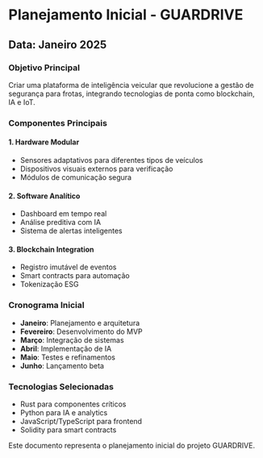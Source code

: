 # Planejamento Inicial - GUARDRIVE

## Data: Janeiro 2025

### Objetivo Principal
Criar uma plataforma de inteligência veicular que revolucione a gestão de segurança para frotas, integrando tecnologias de ponta como blockchain, IA e IoT.

### Componentes Principais

#### 1. Hardware Modular
- Sensores adaptativos para diferentes tipos de veículos
- Dispositivos visuais externos para verificação
- Módulos de comunicação segura

#### 2. Software Analítico
- Dashboard em tempo real
- Análise preditiva com IA
- Sistema de alertas inteligentes

#### 3. Blockchain Integration
- Registro imutável de eventos
- Smart contracts para automação
- Tokenização ESG

### Cronograma Inicial
- **Janeiro**: Planejamento e arquitetura
- **Fevereiro**: Desenvolvimento do MVP
- **Março**: Integração de sistemas
- **Abril**: Implementação de IA
- **Maio**: Testes e refinamentos
- **Junho**: Lançamento beta

### Tecnologias Selecionadas
- Rust para componentes críticos
- Python para IA e analytics
- JavaScript/TypeScript para frontend
- Solidity para smart contracts

Este documento representa o planejamento inicial do projeto GUARDRIVE.

